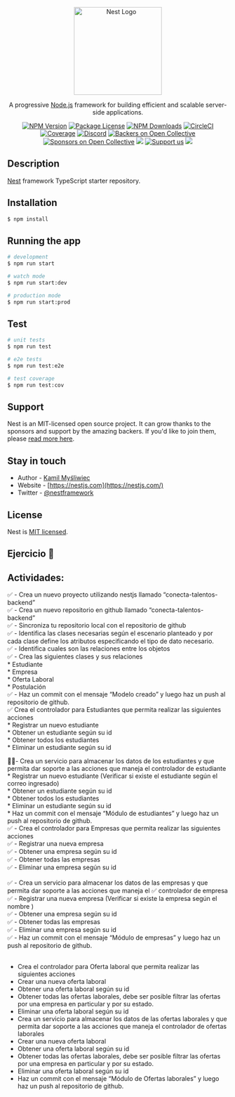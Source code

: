 <p align="center">
  <a href="http://nestjs.com/" target="blank"><img src="https://nestjs.com/img/logo-small.svg" width="200" alt="Nest Logo" /></a>
</p>

[circleci-image]: https://img.shields.io/circleci/build/github/nestjs/nest/master?token=abc123def456
[circleci-url]: https://circleci.com/gh/nestjs/nest

  <p align="center">A progressive <a href="http://nodejs.org" target="_blank">Node.js</a> framework for building efficient and scalable server-side applications.</p>
    <p align="center">
<a href="https://www.npmjs.com/~nestjscore" target="_blank"><img src="https://img.shields.io/npm/v/@nestjs/core.svg" alt="NPM Version" /></a>
<a href="https://www.npmjs.com/~nestjscore" target="_blank"><img src="https://img.shields.io/npm/l/@nestjs/core.svg" alt="Package License" /></a>
<a href="https://www.npmjs.com/~nestjscore" target="_blank"><img src="https://img.shields.io/npm/dm/@nestjs/common.svg" alt="NPM Downloads" /></a>
<a href="https://circleci.com/gh/nestjs/nest" target="_blank"><img src="https://img.shields.io/circleci/build/github/nestjs/nest/master" alt="CircleCI" /></a>
<a href="https://coveralls.io/github/nestjs/nest?branch=master" target="_blank"><img src="https://coveralls.io/repos/github/nestjs/nest/badge.svg?branch=master#9" alt="Coverage" /></a>
<a href="https://discord.gg/G7Qnnhy" target="_blank"><img src="https://img.shields.io/badge/discord-online-brightgreen.svg" alt="Discord"/></a>
<a href="https://opencollective.com/nest#backer" target="_blank"><img src="https://opencollective.com/nest/backers/badge.svg" alt="Backers on Open Collective" /></a>
<a href="https://opencollective.com/nest#sponsor" target="_blank"><img src="https://opencollective.com/nest/sponsors/badge.svg" alt="Sponsors on Open Collective" /></a>
  <a href="https://paypal.me/kamilmysliwiec" target="_blank"><img src="https://img.shields.io/badge/Donate-PayPal-ff3f59.svg"/></a>
    <a href="https://opencollective.com/nest#sponsor"  target="_blank"><img src="https://img.shields.io/badge/Support%20us-Open%20Collective-41B883.svg" alt="Support us"></a>
  <a href="https://twitter.com/nestframework" target="_blank"><img src="https://img.shields.io/twitter/follow/nestframework.svg?style=social&label=Follow"></a>
</p>
  <!--[![Backers on Open Collective](https://opencollective.com/nest/backers/badge.svg)](https://opencollective.com/nest#backer)
  [![Sponsors on Open Collective](https://opencollective.com/nest/sponsors/badge.svg)](https://opencollective.com/nest#sponsor)-->

## Description

[Nest](https://github.com/nestjs/nest) framework TypeScript starter repository.

## Installation

```bash
$ npm install
```

## Running the app

```bash
# development
$ npm run start

# watch mode
$ npm run start:dev

# production mode
$ npm run start:prod
```

## Test

```bash
# unit tests
$ npm run test

# e2e tests
$ npm run test:e2e

# test coverage
$ npm run test:cov
```

## Support

Nest is an MIT-licensed open source project. It can grow thanks to the sponsors and support by the amazing backers. If you'd like to join them, please [read more here](https://docs.nestjs.com/support).

## Stay in touch

- Author - [Kamil Myśliwiec](https://kamilmysliwiec.com)
- Website - [https://nestjs.com](https://nestjs.com/)
- Twitter - [@nestframework](https://twitter.com/nestframework)

## License

Nest is [MIT licensed](LICENSE).


## Ejercicio 📌

## Actividades:
✅ - Crea un nuevo proyecto utilizando nestjs llamado “conecta-talentos-backend” </br>
✅ - Crea un nuevo repositorio en github llamado “conecta-talentos-backend” </br>
✅ - Sincroniza tu repositorio local con el repositorio de github</br>
✅ - Identifica las clases necesarias según el escenario planteado y por cada clase define los atributos especificando el tipo de dato necesario. </br>
✅ - Identifica cuales son las relaciones entre los objetos </br>
✅ - Crea las siguientes clases y sus relaciones </br>
     * Estudiante </br>
     * Empresa </br>
     * Oferta Laboral </br>
     * Postulación </br>
✅ - Haz un commit con el mensaje “Modelo creado” y luego haz un push al repositorio de github. </br>
✅ Crea el controlador para Estudiantes que permita realizar las siguientes acciones </br>
     * Registrar un nuevo estudiante </br>
     * Obtener un estudiante según su id </br>
     * Obtener todos los estudiantes </br>
     * Eliminar un estudiante según su id </br>

🚩✅- Crea un servicio para almacenar los datos de los estudiantes y que permita dar soporte a las acciones que maneja el controlador de estudiante </br>
    * Registrar un nuevo estudiante (Verificar si existe el estudiante según el correo ingresado) </br>
    * Obtener un estudiante según su id </br>
    * Obtener todos los estudiantes </br>
    * Eliminar un estudiante según su id </br>
    * Haz un commit con el mensaje “Módulo de estudiantes” y luego haz un push al repositorio de github. </br>
✅ - Crea el controlador para Empresas que permita realizar las siguientes acciones </br>
✅ - Registrar una nueva empresa </br>
✅ - Obtener una empresa según su id </br>
✅ - Obtener todas las empresas </br>
✅ - Eliminar una empresa según su id </br>
</br>
✅ - Crea un servicio para almacenar los datos de las empresas y que permita dar soporte a las acciones que maneja el ✅ controlador de empresa </br>
✅ - Registrar una nueva empresa (Verificar si existe la empresa según el nombre ) </br>
✅ - Obtener una empresa según su id </br>
✅ - Obtener todas las empresas </br>
✅ - Eliminar una empresa según su id </br>
✅ - Haz un commit con el mensaje “Módulo de empresas” y luego haz un push al repositorio de github. </br>
</br>
- Crea el controlador para Oferta laboral que permita realizar las siguientes acciones </br>
- Crear una nueva oferta laboral </br>
- Obtener una oferta laboral según su id </br>
- Obtener todas las ofertas laborales, debe ser posible filtrar las ofertas por una empresa en particular y por su estado. </br>
- Eliminar una oferta laboral según su id </br>
- Crea un servicio para almacenar los datos de las ofertas laborales y que permita dar soporte a las acciones que maneja el controlador de ofertas laborales </br>
- Crear una nueva oferta laboral </br>
- Obtener una oferta laboral según su id </br>
- Obtener todas las ofertas laborales, debe ser posible filtrar las ofertas por una empresa en particular y por su estado. </br>
- Eliminar una oferta laboral según su id </br>
- Haz un commit con el mensaje “Módulo de Ofertas laborales” y luego haz un push al repositorio de github. </br>
